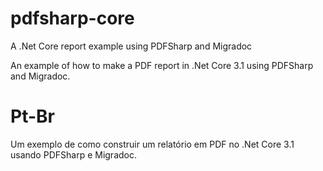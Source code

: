 # pdfsharp-core
A .Net Core report example using PDFSharp and Migradoc

An example of how to make a PDF report in .Net Core 3.1 using PDFSharp and Migradoc. 

# Pt-Br

Um exemplo de como construir um relatório em PDF no .Net Core 3.1 usando PDFSharp e Migradoc.
